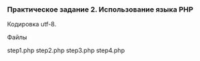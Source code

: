 ### Практическое задание 2. Использование языка PHP

Кодировка utf-8.

Файлы

step1.php
step2.php
step3.php
step4.php
